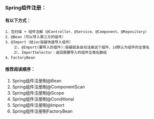 ### Spring组件注册：

#### 有以下方式：

```
1、包扫描 + 组件注解（@Controller、@Service、@Component、@Repository）
2、@Bean（可以导入第三方的组件）
3、@Import（给ioc容器快速导入组件）
	1）、@Import(要导入的组件):容器就会自动注册这个组件，id默认为组件的全类名
	2）、ImportSelector：返回需要导入的组件全类名数组
4、FactoryBean
```

#### 推荐阅读顺序：

1. Spring组件注册制@Bean
2. Spring组件注册制@ComponentScan
3. Spring组件注册制@Scope
4. Spring组件注册制@Conditional
5. Spring组件注册制@Import
6. Spring组件注册制FactoryBean